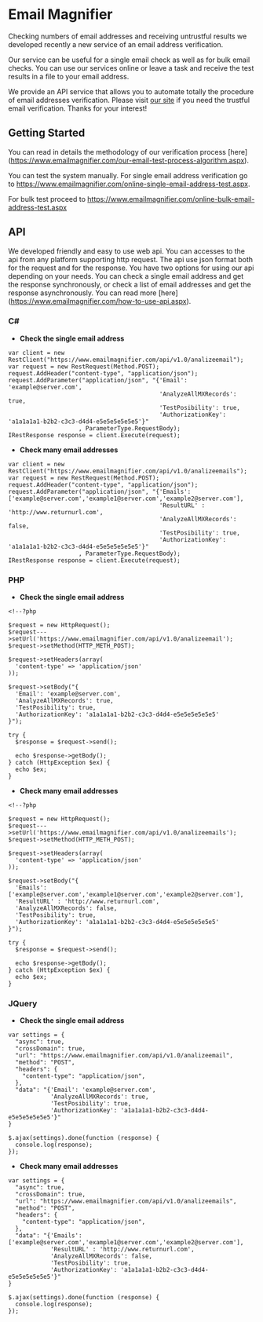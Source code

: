 # Email Magnifier
Checking numbers of email addresses and receiving untrustful results we developed recently a new service of an email address verification. 

Our service can be useful for a single email check as well as for bulk email checks. You can use our services online or leave a task and receive the test results in a file to your email address. 

We provide an API service that allows you to automate totally the procedure of email addresses verification. Please visit 
[our site](https://www.emailmagnifier.com/) if you need the trustful email verification. 
Thanks for your interest!
## Getting Started
You can read in details the methodology of our verification process [here] (https://www.emailmagnifier.com/our-email-test-process-algorithm.aspx).

You can test the system manually. For single email address verification go to https://www.emailmagnifier.com/online-single-email-address-test.aspx. 

For bulk test proceed to https://www.emailmagnifier.com/online-bulk-email-address-test.aspx
## API
We developed friendly and easy to use web api. You can accesses to the api from any platform supporting http request.
The api use json format both for the request and for the response. You have two options for using our api depending on your needs.
You can check a single email address and get the response synchronously, or check a list of email addresses and get the response asynchronously.
You can read more [here] (https://www.emailmagnifier.com/how-to-use-api.aspx).

### C#

* **Check the single email address**

```
var client = new RestClient("https://www.emailmagnifier.com/api/v1.0/analizeemail");
var request = new RestRequest(Method.POST);
request.AddHeader("content-type", "application/json");
request.AddParameter("application/json", "{'Email': 'example@server.com', 
                                           'AnalyzeAllMXRecords': true, 
                                           'TestPosibility': true, 
                                           'AuthorizationKey': 'a1a1a1a1-b2b2-c3c3-d4d4-e5e5e5e5e5e5'}"
                    , ParameterType.RequestBody);
IRestResponse response = client.Execute(request);
```

* **Check many email addresses**

```
var client = new RestClient("https://www.emailmagnifier.com/api/v1.0/analizeemails");
var request = new RestRequest(Method.POST);
request.AddHeader("content-type", "application/json");
request.AddParameter("application/json", "{'Emails': ['example@server.com','example1@server.com','example2@server.com'],
                                           'ResultURL' : 'http://www.returnurl.com',
                                           'AnalyzeAllMXRecords': false,
                                           'TestPosibility': true,
                                           'AuthorizationKey': 'a1a1a1a1-b2b2-c3c3-d4d4-e5e5e5e5e5e5'}"
                    , ParameterType.RequestBody);
IRestResponse response = client.Execute(request);
```

### PHP

* **Check the single email address**

```
<!--?php
 
$request = new HttpRequest();
$request--->setUrl('https://www.emailmagnifier.com/api/v1.0/analizeemail');
$request->setMethod(HTTP_METH_POST);
 
$request->setHeaders(array(
  'content-type' => 'application/json'
));
 
$request->setBody("{
  'Email': 'example@server.com',
  'AnalyzeAllMXRecords': true,
  'TestPosibility': true,
  'AuthorizationKey': 'a1a1a1a1-b2b2-c3c3-d4d4-e5e5e5e5e5e5'
}");
 
try {
  $response = $request->send();
 
  echo $response->getBody();
} catch (HttpException $ex) {
  echo $ex;
}
```

* **Check many email addresses**

```
<!--?php
 
$request = new HttpRequest();
$request--->setUrl('https://www.emailmagnifier.com/api/v1.0/analizeemails');
$request->setMethod(HTTP_METH_POST);
 
$request->setHeaders(array(
  'content-type' => 'application/json'
));
 
$request->setBody("{
  'Emails': ['example@server.com','example1@server.com','example2@server.com'],
  'ResultURL' : 'http://www.returnurl.com',
  'AnalyzeAllMXRecords': false,
  'TestPosibility': true,
  'AuthorizationKey': 'a1a1a1a1-b2b2-c3c3-d4d4-e5e5e5e5e5e5'
}");
 
try {
  $response = $request->send();
 
  echo $response->getBody();
} catch (HttpException $ex) {
  echo $ex;
}
```

### JQuery

* **Check the single email address**

```
var settings = {
  "async": true,
  "crossDomain": true,
  "url": "https://www.emailmagnifier.com/api/v1.0/analizeemail",
  "method": "POST",
  "headers": {
    "content-type": "application/json",
  },
  "data": "{'Email': 'example@server.com',
            'AnalyzeAllMXRecords': true,
            'TestPosibility': true,
            'AuthorizationKey': 'a1a1a1a1-b2b2-c3c3-d4d4-e5e5e5e5e5e5'}"
}
 
$.ajax(settings).done(function (response) {
  console.log(response);
});
```

* **Check many email addresses**

```
var settings = {
  "async": true,
  "crossDomain": true,
  "url": "https://www.emailmagnifier.com/api/v1.0/analizeemails",
  "method": "POST",
  "headers": {
    "content-type": "application/json",
  },
  "data": "{'Emails': ['example@server.com','example1@server.com','example2@server.com'],
            'ResultURL' : 'http://www.returnurl.com',
            'AnalyzeAllMXRecords': false,
            'TestPosibility': true,
            'AuthorizationKey': 'a1a1a1a1-b2b2-c3c3-d4d4-e5e5e5e5e5e5'}"
}
 
$.ajax(settings).done(function (response) {
  console.log(response);
});
```
